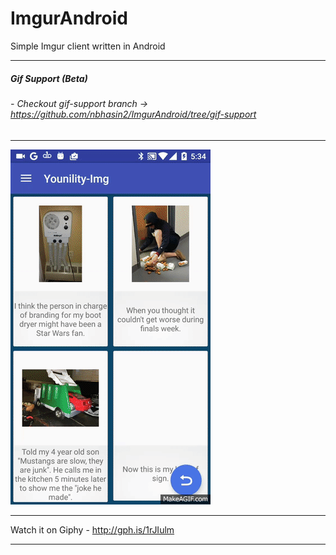 # ImgurAndroid
Simple Imgur client written in Android 
____

##### Gif Support (Beta)
###### - Checkout *gif-support* branch -> https://github.com/nbhasin2/ImgurAndroid/tree/gif-support
____
![image](https://github.com/nbhasin2/ImgurAndroid/blob/master/zAR76S.gif?raw=true)
____
Watch it on Giphy - http://gph.is/1rJIulm
____
